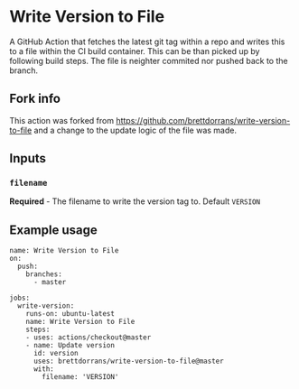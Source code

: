 # Write Version to File

A GitHub Action that fetches the latest git tag within a repo and writes this to a file within the CI build container.
This can be than picked up by following build steps. The file is neighter commited nor pushed back to the branch.

## Fork info
This action was forked from https://github.com/brettdorrans/write-version-to-file and a change to the update logic of the file was made.

## Inputs

### `filename`

**Required** - The filename to write the version tag to. Default `VERSION`

## Example usage

```
name: Write Version to File
on:
  push:
    branches:
      - master

jobs:
  write-version:
    runs-on: ubuntu-latest
    name: Write Version to File
    steps:
    - uses: actions/checkout@master
    - name: Update version
      id: version
      uses: brettdorrans/write-version-to-file@master
      with:
        filename: 'VERSION'
```
